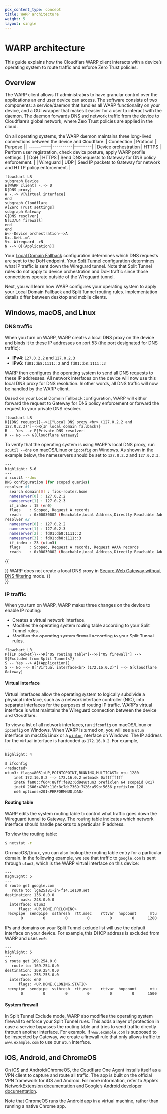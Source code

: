 ```yaml
---
pcx_content_type: concept
title: WARP architecture
weight: 5
layout: single
---
```


# WARP architecture

This guide explains how the Cloudflare WARP client interacts with a device’s operating system to route traffic and enforce Zero Trust policies.

## Overview

The WARP client allows IT administrators to have granular control over the applications an end user device can access. The software consists of two components: a service/daemon that handles all WARP functionality on your device, and a GUI wrapper that makes it easier for a user to interact with the daemon. The daemon forwards DNS and network traffic from the device to Cloudflare’s global network, where Zero Trust policies are applied in the cloud.

On all operating systems, the WARP daemon maintains three long-lived connections between the device and Cloudflare:
| Connection | Protocol | Purpose |
| -----------|----------|---------|
| Device orchestration | HTTPS | Perform user registration, check device posture, apply WARP profile settings. |
| DoH | HTTPS | Send DNS requests to Gateway for DNS policy enforcement. |
| Wireguard | UDP | Send IP packets to Gateway for network and HTTP policy enforcement. |

```mermaid
flowchart LR
subgraph Device
W[WARP client] -.-> D
D[DNS proxy]
W -.-> V[Virtual interface]
end
subgraph Cloudflare
A[Zero Trust settings]
subgraph Gateway
G[DNS resolver]
N[L3/L4 firewall]
end
end
W<--Device orchestration-->A
D<--DoH-->G
V<--Wireguard-->N
N --> O[(Application)]
```

Your [Local Domain Fallback](/cloudflare-one/connections/connect-devices/warp/configure-warp/route-traffic/local-domains/) configuration determines which DNS requests are sent to the DoH endpoint. Your [Split Tunnel](/cloudflare-one/connections/connect-devices/warp/configure-warp/route-traffic/split-tunnels/) configuration determines what IP traffic is sent down the Wireguard tunnel. Note that Split Tunnel rules do not apply to device orchestration and DoH traffic since those connections operate outside of the Wireguard tunnel.

Next, you will learn how WARP configures your operating system to apply your Local Domain Fallback and Split Tunnel routing rules. Implementation details differ between desktop and mobile clients.

## Windows, macOS, and Linux

### DNS traffic

When you turn on WARP, WARP creates a local DNS proxy on the device and binds it to these IP addresses on port 53 (the port designated for DNS traffic):

- **IPv4**: `127.0.2.2` and `127.0.2.3`
- **IPv6**: `fd01:db8:1111::2` and `fd01:db8:1111::3`

WARP then configures the operating system to send all DNS requests to these IP addresses. All network interfaces on the device will now use this local DNS proxy for DNS resolution. In other words, all DNS traffic will now be handled by the WARP client.

Based on your Local Domain Fallback configuration, WARP will either forward the request to Gateway for DNS policy enforcement or forward the request to your private DNS resolver.

```mermaid
flowchart LR
D{{DNS request}}-->L["Local DNS proxy <br> (127.0.2.2 and 127.0.2.3)"]-->R{In local domain fallback?}
R -- Yes --> F[Private DNS resolver]
R -- No --> G[Cloudflare Gateway]
```

To verify that the operating system is using WARP's local DNS proxy, run `scutil --dns` on macOS/Linux or `ipconfig` on Windows. As shown in the example below, the nameservers should be set to `127.0.2.2` and `127.0.2.3`.

```sh
---
highlight: 5-6
---
$ scutil --dns
DNS configuration (for scoped queries)
resolver #1
  search domain[0] : fios-router.home
  nameserver[0] : 127.0.2.2
  nameserver[1] : 127.0.2.3
  if_index : 15 (en0)
  flags    : Scoped, Request A records
  reach    : 0x00030002 (Reachable,Local Address,Directly Reachable Address)
resolver #2
  nameserver[0] : 127.0.2.2
  nameserver[1] : 127.0.2.3
  nameserver[2] : fd01:db8:1111::2
  nameserver[3] : fd01:db8:1111::3
  if_index : 23 (utun3)
  flags    : Scoped, Request A records, Request AAAA records
  reach    : 0x00030002 (Reachable,Local Address,Directly Reachable Address)
```

{{<Aside type="note">}}
WARP does not create a local DNS proxy in [Secure Web Gateway without DNS filtering](/cloudflare-one/connections/connect-devices/warp/configure-warp/warp-modes/#secure-web-gateway-without-dns-filtering) mode.
{{</Aside>}}

### IP traffic

When you turn on WARP, WARP makes three changes on the device to enable IP routing:

- Creates a virtual network interface.
- Modifies the operating system routing table according to your Split Tunnel rules.
- Modifies the operating system firewall according to your Split Tunnel rules.

```mermaid
flowchart LR
P{{IP packet}}-->R["OS routing table"]-->F["OS firewall"] --> S{Excluded from Split Tunnels?}
S -- Yes --> A[(Application)]
S -- No --> U["Virtual interface<br> (172.16.0.2)"] --> G[Cloudflare Gateway]
```

#### Virtual interface

Virtual interfaces allow the operating system to logically subdivide a physical interface, such as a network interface controller (NIC), into separate interfaces for the purposes of routing IP traffic. WARP’s virtual interface is what maintains the Wireguard connection between the device and Cloudflare.

To view a list of all network interfaces, run `ifconfig` on macOS/Linux or `ipconfig` on Windows.  When WARP is turned on, you will see a `utun` interface on macOS/Linux or a [`wintun`](https://www.wintun.net/) interface on Windows. The IP address for the virtual interface is hardcoded as `172.16.0.2`. For example,

```sh
---
highlight: 4
---
$ ifconfig
<redacted>
utun3: flags=8051<UP,POINTOPOINT,RUNNING,MULTICAST> mtu 1280
	inet 172.16.0.2 --> 172.16.0.2 netmask 0xffffffff 
	inet6 fe80::f6d4:88ff:fe82:6d9e%utun3 prefixlen 64 scopeid 0x17 
	inet6 2606:4700:110:8c7d:7369:7526:a59b:5636 prefixlen 128 
	nd6 options=201<PERFORMNUD,DAD>
```

#### Routing table

WARP edits the system routing table to control what traffic goes down the Wireguard tunnel to Gateway. The routing table indicates which network interface should handle packets to a particular IP address.

To view the routing table:

```sh
$ netstat -r
```

On macOS/Linux, you can also lookup the routing table entry for a particular domain. In the following example, we see that traffic to `google.com` is sent through `utun3`, which is the WARP virtual interface on this device:

```sh
---
highlight: 5
---
$ route get google.com
   route to: lga25s81-in-f14.1e100.net
destination: 136.0.0.0
       mask: 248.0.0.0
  interface: utun3
      flags: <UP,DONE,PRCLONING>
 recvpipe  sendpipe  ssthresh  rtt,msec    rttvar  hopcount      mtu     expire
       0         0         0         0         0         0      1280         0 
```

IPs and domains on your Split Tunnel exclude list will use the default interface on your device. For example, this DHCP address is excluded from WARP and uses `en0`:

```sh
---
highlight: 5
---
$ route get 169.254.0.0   
   route to: 169.254.0.0
destination: 169.254.0.0
       mask: 255.255.0.0
  interface: en0
      flags: <UP,DONE,CLONING,STATIC>
 recvpipe  sendpipe  ssthresh  rtt,msec    rttvar  hopcount      mtu     expire
       0         0         0         0         0         0      1500   -210842 
```

#### System firewall

In Split Tunnel Exclude mode, WARP also modifies the operating system firewall to enforce your Split Tunnel rules. This adds a layer of protection in case a service bypasses the routing table and tries to send traffic directly through another interface. For example, if `www.example.com` is supposed to be inspected by Gateway, we create a firewall rule that only allows traffic to `www.example.com` to use our `utun` interface.

## iOS, Android, and ChromeOS

On iOS and Android/ChromeOS, the Cloudflare One Agent installs itself as a VPN client to capture and route all traffic. The app is built on the official VPN framework for iOS and Android. For more information, refer to Apple’s [NetworkExtension documentation](https://developer.apple.com/documentation/networkextension) and Google’s [Android developer documentation](https://developer.android.com/guide/topics/connectivity/vpn).

Note that ChromeOS runs the Android app in a virtual machine, rather than running a native Chrome app.
